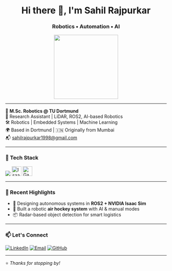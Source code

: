 <h1 align="center">Hi there 👋, I'm Sahil Rajpurkar</h1>
<h3 align="center">Robotics • Automation • AI</h3>

<p align="center">
  <img src="https://media.giphy.com/media/du3J3cXyzhj75IOgvA/giphy.gif" width="200"/>
</p>

---

🧠 **M.Sc. Robotics @ TU Dortmund**  
🔬 Research Assistant | LiDAR, ROS2, AI-based Robotics  
🛠️ Robotics | Embedded Systems | Machine Learning  
🌍 Based in Dortmund | 🇮🇳 Originally from Mumbai  
📬 sahilrajpurkar1998@gmail.com

---

### 🔧 Tech Stack

<p align="left">
  <img src="https://skillicons.dev/icons?i=python,c,cpp,ros,jenkins,docker,git,tensorflow,pytorch,matlab,linux,vscode" />
  <img src="https://raw.githubusercontent.com/soofiyan/soofiyan/main/assets/isaacsim.png" height="30" alt="Isaac Sim" />
  <img src="https://upload.wikimedia.org/wikipedia/commons/thumb/5/5f/Gazebo_Logo.svg/320px-Gazebo_Logo.svg.png" height="30" alt="Gazebo" />
</p>

---

### 🚀 Recent Highlights

- 🤖 Designing autonomous systems in **ROS2 + NVIDIA Isaac Sim**  
- 🏓 Built a robotic **air hockey system** with AI & manual modes  
- 📦 Radar-based object detection for smart logistics

---

### 📫 Let's Connect

[![LinkedIn](https://img.shields.io/badge/LinkedIn-blue?style=for-the-badge&logo=linkedin)](https://www.linkedin.com/in/sahilrajpurkar)
[![Email](https://img.shields.io/badge/Email-red?style=for-the-badge&logo=gmail&logoColor=white)](mailto:sahilrajpurkar1998@gmail.com)
[![GitHub](https://img.shields.io/badge/GitHub-black?style=for-the-badge&logo=github)](https://github.com/sahilrajpurkar03)

---

⭐️ *Thanks for stopping by!*
